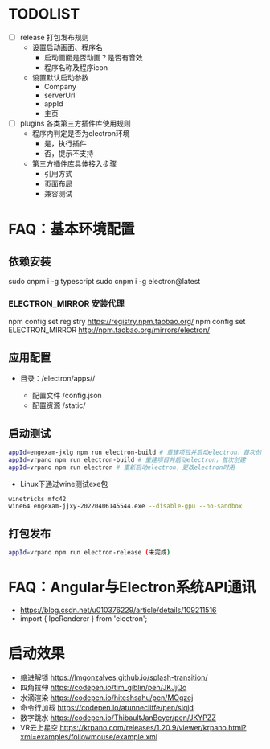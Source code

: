 
# TODOLIST
- [ ] release 打包发布规则
    - 设置启动画面、程序名
        - 启动画面是否动画？是否有音效
        - 程序名称及程序icon
    - 设置默认启动参数
        - Company
        - serverUrl
        - appId
        - 主页
- [ ] plugins 各类第三方插件库使用规则
    - 程序内判定是否为electron环境
        - 是，执行插件
        - 否，提示不支持
    - 第三方插件库具体接入步骤
        - 引用方式
        - 页面布局
        - 兼容测试
    
# FAQ：基本环境配置

## 依赖安装
sudo cnpm i -g typescript
sudo cnpm i -g electron@latest

### ELECTRON_MIRROR 安装代理
npm config set registry https://registry.npm.taobao.org/
npm config set ELECTRON_MIRROR http://npm.taobao.org/mirrors/electron/

## 应用配置
- 目录：/electron/apps/<appId>/
    - 配置文件 <appId>/config.json
    - 配置资源 <appId>/static/

## 启动测试
``` sh
appId=engexam-jxlg npm run electron-build # 重建项目并启动electron，首次创建
appId=vrpano npm run electron-build # 重建项目并启动electron，首次创建
appId=vrpano npm run electron # 重新启动electron，更改electron时用
```

- Linux下通过wine测试exe包
``` sh
winetricks mfc42
wine64 engexam-jjxy-20220406145544.exe --disable-gpu --no-sandbox
```

## 打包发布
``` sh
appId=vrpano npm run electron-release (未完成)
```

# FAQ：Angular与Electron系统API通讯
- https://blog.csdn.net/u010376229/article/details/109211516
- import { IpcRenderer } from 'electron';

# 启动效果
- 缩进解锁 https://lmgonzalves.github.io/splash-transition/
- 四角拉伸 https://codepen.io/tim_giblin/pen/JKJjQo
- 水滴渲染 https://codepen.io/hiteshsahu/pen/MOgzej
- 命令行加载 https://codepen.io/atunnecliffe/pen/siqjd
- 数字跳水 https://codepen.io/ThibaultJanBeyer/pen/JKYPZZ
- VR云上星空 https://krpano.com/releases/1.20.9/viewer/krpano.html?xml=examples/followmouse/example.xml